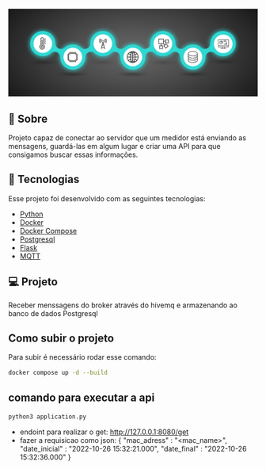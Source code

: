 <p align="center">
<img src="resources/capa-project.jpg";/>
</p>


## 📖 Sobre
Projeto capaz de conectar ao servidor que um medidor está enviando as mensagens,
guardá-las em algum lugar e criar uma API para que consigamos buscar essas informações.
## 🚀 Tecnologias

Esse projeto foi desenvolvido com as seguintes  tecnologias:

- [Python](https://www.python.org/)
- [Docker](https://www.docker.com/)
- [Docker Compose](https://docs.docker.com/compose/)
- [Postgresql](https://www.postgresql.org/)
- [Flask](https://flask.palletsprojects.com/en/2.2.x/)
- [MQTT](https://mqtt.org/)

## 💻 Projeto

Receber menssagens do broker através do hivemq e armazenando ao banco de dados Postgresql


## Como subir o projeto

Para subir é necessário rodar esse comando:
```bash
docker compose up -d --build
```

## comando para executar a api
```bash
python3 application.py
```
 - endoint para realizar o get: http://127.0.0.1:8080/get
 - fazer a requisicao como json:
 {
	"mac_adress" : "<mac_name>",
	"date_inicial" : "2022-10-26 15:32:21.000",
	"date_final" : "2022-10-26 15:32:36.000"
}
    